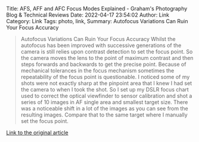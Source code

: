 Title: AFS, AFF and AFC Focus Modes Explained - Graham's Photography Blog & Technical Reviews
Date: 2022-04-17 23:54:02
Author: Link
Category: Link
Tags: photo, link, 
Summary: Autofocus Variations Can Ruin Your Focus Accuracy

> Autofocus Variations Can Ruin Your Focus Accuracy
> Whilst the autofocus has been improved with successive generations of the camera is still relies upon contrast detection to set the focus point.
> So the camera moves the lens to the point of maximum contrast and then steps forwards and backwards to get the precise point.
> Because of mechanical tolerances in the focus mechanism sometimes the repeatability of the focus point is questionable.
> I noticed some of my shots were not exactly sharp at the pinpoint area that I knew I had set the camera to when I took the shot.
> So I set up my DSLR focus chart used to correct the optical viewfinder to sensor calibration and shot a series of 10 images in AF single area and smallest target size. There was a noticeable shift in a lot of the images as you can see from the resulting images. Compare that to the same target where I manually set the focus point.

[Link to the original article](https://www.grahamhoughton.com/fz300-330-specific-pages/)
